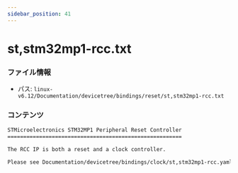 ```yaml
---
sidebar_position: 41
---
```

# st,stm32mp1-rcc.txt

### ファイル情報

- パス: `linux-v6.12/Documentation/devicetree/bindings/reset/st,stm32mp1-rcc.txt`

### コンテンツ

```txt
STMicroelectronics STM32MP1 Peripheral Reset Controller
=======================================================

The RCC IP is both a reset and a clock controller.

Please see Documentation/devicetree/bindings/clock/st,stm32mp1-rcc.yaml

```
